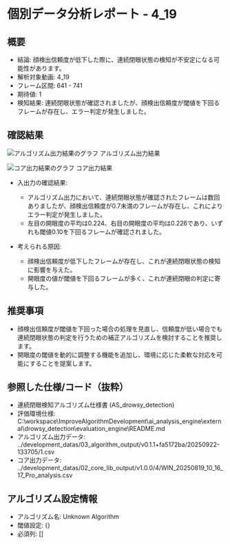 # 個別データ分析レポート - 4_19

## 概要

- 結論: 顔検出信頼度が低下した際に、連続閉眼状態の検知が不安定になる可能性があります。
- 解析対象動画: 4_19
- フレーム区間: 641 - 741
- 期待値: 1
- 検知結果: 連続閉眼状態が確認されましたが、顔検出信頼度が閾値を下回るフレームが存在し、エラー判定が発生しました。

## 確認結果

![アルゴリズム出力結果のグラフ](../images/4_19/core_output_plot.png)
アルゴリズム出力結果

![コア出力結果のグラフ](../images/4_19/core_output_plot.png)
コア出力結果

- 入出力の確認結果: 
  - アルゴリズム出力において、連続閉眼状態が確認されたフレームは数回ありましたが、顔検出信頼度が0.7未満のフレームが存在し、これによりエラー判定が発生しました。
  - 左目の開眼度の平均は0.224、右目の開眼度の平均は0.226であり、いずれも閾値0.10を下回るフレームが確認されました。

- 考えられる原因:
  - 顔検出信頼度が低下したフレームが存在し、これが連続閉眼状態の検知に影響を与えた。
  - 開眼度の値が閾値を下回るフレームが多く、これが連続閉眼の判定に寄与した。

## 推奨事項

- 顔検出信頼度が閾値を下回った場合の処理を見直し、信頼度が低い場合でも連続閉眼状態の判定を行うための補正アルゴリズムを検討することを推奨します。
- 開眼度の閾値を動的に調整する機能を追加し、環境に応じた柔軟な対応を可能にすることを提案します。

## 参照した仕様/コード（抜粋）
- 連続閉眼検知アルゴリズム仕様書 (AS_drowsy_detection)
- 評価環境仕様: C:\workspace\ImproveAlgorithmDevelopment\ai_analysis_engine\external\drowsy_detection\evaluation_engine\README.md
- アルゴリズム出力データ: ../development_datas/03_algorithm_output/v0.1.1+fa5172ba/20250922-133705/1.csv
- コア出力データ: ../development_datas/02_core_lib_output/v1.0.0/4/WIN_20250819_10_16_17_Pro_analysis.csv

## アルゴリズム設定情報
- アルゴリズム名: Unknown Algorithm
- 閾値設定: {}
- 必須列: []
